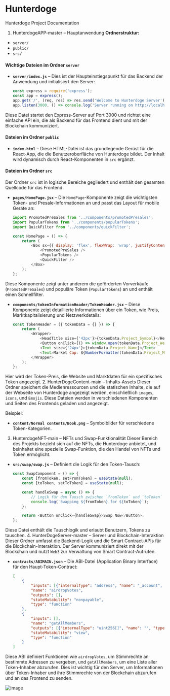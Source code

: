 # Hunterdoge
Hunterdoge Project Documentation
1. HunterdogeAPP-master – Hauptanwendung
**Ordnerstruktur:**
- `server/`
- `public/`
- `src/`

#### Wichtige Dateien im Ordner `server`
- **`server/index.js`** – Dies ist der Haupteinstiegspunkt für das Backend der Anwendung und initialisiert den Server:
  ```javascript
  const express = require('express');
  const app = express();
  app.get('/', (req, res) => res.send('Welcome to Hunterdoge Server'));
  app.listen(3000, () => console.log('Server running on http://localhost:3000'));
  ```

Diese Datei startet den Express-Server auf Port 3000 und richtet eine einfache API ein, die als Backend für das Frontend dient und mit der Blockchain kommuniziert.

#### Dateien im Ordner `public`
- **`index.html`** – Diese HTML-Datei ist das grundlegende Gerüst für die React-App, die die Benutzeroberfläche von Hunterdoge bildet. Der Inhalt wird dynamisch durch React-Komponenten in `src` ergänzt.

#### Dateien im Ordner `src`
Der Ordner `src` ist in logische Bereiche gegliedert und enthält den gesamten Quellcode für das Frontend.

- **`pages/HomePage.jsx`** – Die `HomePage`-Komponente zeigt die wichtigsten Token- und Presale-Informationen an und passt das Layout für mobile Geräte an:
  ```javascript
  import PromotedPreSales from '../components/promotedPresales';
  import PopularTokens from '../components/popularTokens';
  import QuickFilter from '../components/quickFilter';

  const HomePage = () => {
      return (
          <Box sx={{ display: 'flex', flexWrap: 'wrap', justifyContent: 'center' }}>
              <PromotedPreSales />
              <PopularTokens />
              <QuickFilter />
          </Box>
      );
  };
  ```

Diese Komponente zeigt unter anderem die geförderten Vorverkäufe (`PromotedPreSales`) und populäre Token (`PopularTokens`) an und enthält einen Schnellfilter.

- **`components/tokenInformationHeader/TokenHeader.jsx`** – Diese Komponente zeigt detaillierte Informationen über ein Token, wie Preis, Marktkapitalisierung und Netzwerkdetails:
  ```javascript
  const TokenHeader = ({ tokenData = {} }) => {
      return (
          <Wrapper>
              <HeadTitle size={'42px'}>{tokenData.Project_Symbol}</HeadTitle>
              <Button onClick={() => window.open(tokenData.Project_Website, '_blank')}>Visit Website</Button>
              <Text size={'24px'}>{tokenData.Project_Name}</Text>
              <Text>Market Cap: ${NumberFormatter(tokenData.Project_MarketCap)}</Text>
          </Wrapper>
      );
  };
  ```

Hier wird der Token-Preis, die Website und Marktdaten für ein spezifisches Token angezeigt.
2. HunterDogeContent-main – Inhalts-Assets
Dieser Ordner speichert die Medienressourcen und die statischen Inhalte, die auf der Webseite von Hunterdoge angezeigt werden, einschließlich `images`, `icons`, und `Emojis`. Diese Dateien werden in verschiedenen Komponenten und Seiten des Frontends geladen und angezeigt.

Beispiel:
- **`content/Normal contents/Book.png`** – Symbolbilder für verschiedene Token-Kategorien.

3. HunterdogeNFT-main – NFTs und Swap-Funktionalität
Dieser Bereich des Projekts bezieht sich auf die NFTs, die Hunterdoge anbietet, und beinhaltet eine spezielle Swap-Funktion, die den Handel von NFTs und Token ermöglicht.

- **`src/swap/swap.js`** – Definiert die Logik für den Token-Tausch:
  ```javascript
  const SwapComponent = () => {
      const [fromToken, setFromToken] = useState(null);
      const [toToken, setToToken] = useState(null);

      const handleSwap = async () => {
          // Logik für den Tausch zwischen `fromToken` und `toToken`
          console.log(`Swapping ${fromToken} for ${toToken}`);
      };

      return <Button onClick={handleSwap}>Swap Now</Button>;
  };
  ```

Diese Datei enthält die Tauschlogik und erlaubt Benutzern, Tokens zu tauschen.
4. HunterDogeServer-master – Server und Blockchain-Interaktion
Dieser Ordner umfasst die Backend-Logik und die Smart Contract-APIs für die Blockchain-Interaktion. Der Server kommuniziert direkt mit der Blockchain und nutzt `Web3` zur Verwaltung von Smart Contract-Aufrufen.

- **`contracts/ABIMAIN.json`** – Die ABI-Datei (Application Binary Interface) für den Haupt-Token-Contract:
  ```json
  [
      {
          "inputs": [{"internalType": "address", "name": "_account", "type": "address"}],
          "name": "airdropVotes",
          "outputs": [],
          "stateMutability": "nonpayable",
          "type": "function"
      },
      {
          "inputs": [],
          "name": "getAllMembers",
          "outputs": [{"internalType": "uint256[]", "name": "", "type": "uint256[]"}],
          "stateMutability": "view",
          "type": "function"
      }
  ]
  ```

Diese ABI definiert Funktionen wie `airdropVotes`, um Stimmrechte an bestimmte Adressen zu vergeben, und `getAllMembers`, um eine Liste aller Token-Inhaber abzurufen. Dies ist wichtig für den Server, um Informationen über Token-Inhaber und ihre Stimmrechte von der Blockchain abzurufen und an das Frontend zu senden.

![image](https://github.com/user-attachments/assets/ea051815-de25-4f17-a88d-4ac7b000b4d7)
